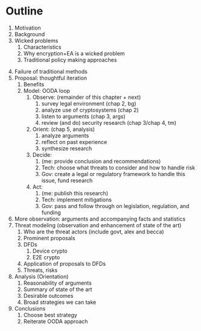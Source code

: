 
# Outline

1. Motivation
2. Background
3. Wicked problems
   1. Characteristics
   2. Why encryption+EA is a wicked problem
   3. Traditional policy making approaches
<!-- % 1. Classical analytic method; each step has its own approaches, e.g. cost-benefit analysis (loosely based on
%  natural sciences)
%   (missing: Observe)
%   a. Define the problem (Orient)
%   b. Identify a goal (Orient)
%   c. Generate a range of alternatives for achieving that goal (Orient)
%   d. Select the alternative that seems most promising (Decide)
%   e. Implement the selected alternative (Act)
%   (missing: loop) -->
   4. Failure of traditional methods
   5. Proposal: thoughtful iteration
      1. Benefits
      2. Model: OODA loop
         1. Observe: (remainder of this chapter + next)
            1. survey legal environment (chap 2, bg)
            2. analyze use of cryptosystems (chap 2)
            3. listen to arguments (chap 3, args)
            4. review (and do) security research (chap 3/chap 4, tm)
         2. Orient: (chap 5, analysis)
            1. analyze arguments
            2. reflect on past experience
            3. synthesize research
         3. Decide:
            1. (me: provide conclusion and recommendations)
            2. Tech: choose what threats to consider and how to handle risk
            3. Gov: create a legal or regulatory framework to handle this issue, fund research
         4. Act:
            1. (me: publish this research)
            2. Tech: implement mitigations
            3. Gov: pass and follow through on legislation, regulation, and funding
   6. More observation: arguments and accompanying facts and statistics
4. Threat modeling (observation and enhancement of state of the art)
   1. Who are the threat actors (include govt, alex and becca)
   2. Prominent proposals
   3. DFDs
      1. Device crypto
      2. E2E crypto
   4. Application of proposals to DFDs
   5. Threats, risks
5. Analysis (Orientation)
   1. Reasonability of arguments
   2. Summary of state of the art
   3. Desirable outcomes
   4. Broad strategies we can take
6. Conclusions
   1. Choose best strategy
   2. Reiterate OODA approach
